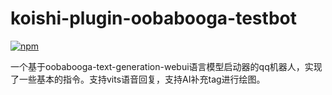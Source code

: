 # koishi-plugin-oobabooga-testbot

[![npm](https://img.shields.io/npm/v/koishi-plugin-oobabooga-testbot?style=flat-square)](https://www.npmjs.com/package/koishi-plugin-oobabooga-testbot)

一个基于oobabooga-text-generation-webui语言模型启动器的qq机器人，实现了一些基本的指令。支持vits语音回复，支持AI补充tag进行绘图。
